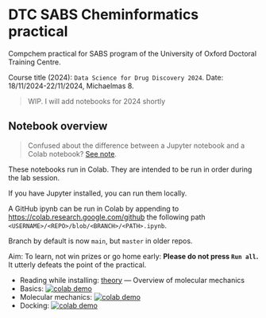 # DTC SABS Cheminformatics practical

Compchem practical for SABS program of the University of Oxford Doctoral Training Centre.

Course title (2024):
`Data Science for Drug Discovery 2024`.
Date: 18/11/2024-22/11/2024, Michaelmas 8.

> WIP. I will add notebooks for 2024 shortly

## Notebook overview

> Confused about the difference between a Jupyter notebook and a Colab notebook? [See note](about_notebooks.md).

These notebooks run in Colab. They are intended to be run in order during the lab session.

If you have Jupyter installed, you can run them locally.

A GitHub ipynb can be run in Colab by appending
to https://colab.research.google.com/github
the following path `<USERNAME>/<REPO>/blob/<BRANCH>/<PATH>.ipynb`.

Branch by default is now `main`, but `master` in older repos.

Aim: To learn, not win prizes or go home early: 
**Please do not press `Run all`.**
It utterly defeats the point of the practical.

* Reading while installing: [theory](theory.md) — Overview of molecular mechanics
* Basics: [![colab demo](https://img.shields.io/badge/Run_RDKit_intro-f9ab00?logo=googlecolab)](https://colab.research.google.com/github/matteoferla/DTC-compchem-practical/blob/main/1_basics.ipynb)
* Molecular mechanics: [![colab demo](https://img.shields.io/badge/Run_MM-f9ab00?logo=googlecolab)](https://colab.research.google.com/github/matteoferla/DTC-compchem-practical/blob/main/2-molecular-mechanics.ipynb)
* Docking: [![colab demo](https://img.shields.io/badge/Run_docking-f9ab00?logo=googlecolab)](https://colab.research.google.com/github/matteoferla/DTC-compchem-practical/blob/main/3-docking.ipynb)

